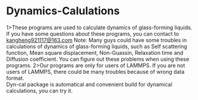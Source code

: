 # Dynamics-Calulations
1>These programs are used to calculate dynamics of glass-forming liquids. If you have some questions about these programs, you can contact to kangheng921117@163.com
Note: Many guys could have some troubles in calculations of dynamics of glass-forming liquids, such as Self scattering function, Mean square displacement, Non-Guassin, Relaxation time and Diffusion coefficient. You can figure out these problems when using these programs.
2>Our programs are only for users of LAMMPS. If you are not users of LAMMPS, there could be many troubles because of wrong data format.   
Dyn-cal package is automatical and convenient build for dynamical calculations, you can try it. 
